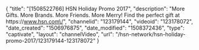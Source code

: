 {
    "title": "[1508522766] HSN Holiday Promo 2017",
    "description": "More Gifts. More Brands. More Friends. More Merry! Find the perfect gift at https:\/\/www.hsn.com\/",
    "channelid": "123179144",
    "videoid": "123178072",
    "date_created": "1506976875",
    "date_modified": "1508372436",
    "type": "captivate",
    "layout": "channelVideo",
    "url": "\/hsn-network\/hsn-holiday-promo-2017\/123179144-123178072"
}